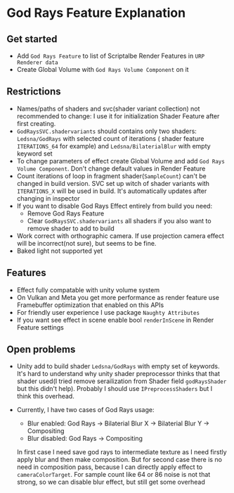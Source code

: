 # God Rays Feature Explanation

## Get started

- Add `God Rays Feature` to list of Scriptalbe Render Features in `URP Renderer data`
- Create Global Volume with `God Rays Volume Component` on it

## Restrictions

- Names/paths of shaders and svc(shader variant collection) not recommended to change: I use it for initialization
  Shader Feature after first creating.
- `GodRaysSVC.shadervariants` should contains only two shaders: `Ledsna/GodRays` with selected count of iterations (
  shader feature `ITERATIONS_64` for example) and `Ledsna/BilaterialBlur` with empty keyword set
- To change parameters of effect create Global Volume and add `God Rays Volume Component`. Don't change default values
  in Render Feature
- Count iterations of loop in fragment shader(`SampleCount`) can't be changed in build version. SVC set up witch of
  shader variants with `ITERATIONS_X` will be used in build. It's automatically updates after changing in inspector
- If you want to disable God Rays Effect entirely from build you need:
    - Remove God Rays Feature
    - Clear `GodRaysSVC.shadervariants` all shaders if you also want to remove shader to add to build
- Work correct with orthographic camera. If use projection camera effect will be incorrect(not sure), but seems to be
  fine.
- Baked light not supported yet

## Features

- Effect fully compatable with unity volume system
- On Vulkan and Meta you get more performance as render feature use Framebuffer optimization that enabled on this APIs
- For friendly user experience I use package `Naughty Attributes`
- If you want see effect in scene enable bool `renderInScene` in Render Feature settings

## Open problems

- Unity add to build shader `Ledsna/GodRays` with empty set of keywords. It's hard to understand why unity shader
  preprocessor thinks that that shader used(I tried remove serailization from Shader field `godRaysShader` but this
  didn't
  help). Probably I should use `IPreprocessShaders` but I think this overhead.
- Currently, I have two cases of God Rays usage:
    - Blur enabled: God Rays -> Bilaterial Blur X -> Bilaterial Blur Y -> Compositing
    - Blur disabled: God Rays -> Compositing

  In first case I need save god rays to intermediate texture as I need firstly apply blur and then make composition.
  But for second case there is no need in composition pass, because I can directly apply effect to
  `cameraColorTarget`. For sample count like 64 or 86 noise is not that strong, so we can disable blur effect, but still
  get some overhead  